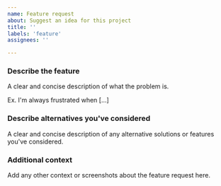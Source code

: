 ```yaml
---
name: Feature request
about: Suggest an idea for this project
title: ''
labels: 'feature'
assignees: ''

---
```


### Describe the feature
A clear and concise description of what the problem is.

Ex. I'm always frustrated when [...]

### Describe alternatives you've considered
A clear and concise description of any alternative solutions or features you've considered.

### Additional context
Add any other context or screenshots about the feature request here.

<!-- DO NOT DELETE BELOW -->
<!-- label: feature -->
